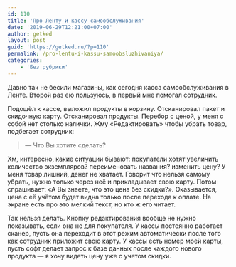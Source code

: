 ```yaml
---
id: 110
title: 'Про Ленту и кассу самообслуживания'
date: '2019-06-29T12:21:00+07:00'
author: getked
layout: post
guid: 'https://getked.ru/?p=110'
permalink: /pro-lentu-i-kassu-samoobsluzhivaniya/
categories:
    - 'Без рубрики'
---
```


Давно так не бесили магазины, как сегодня касса самообслуживания в Ленте. Второй раз ею пользуюсь, в первый мне помогал сотрудник.

Подошёл к кассе, выложил продукты в корзину. Отсканировал пакет и скидочную карту. Отсканировал продукты. Перебор с ценой, у меня с собой нет столько налички. Жму «Редактировать» чтобы убрать товар, подбегает сотрудник:

> — Что Вы хотите сделать?

Хм, интересно, какие ситуации бывают: покупатели хотят увеличить количество экземпляров? переименовать названия? изменить цену? У меня товар лишний, денег не хватает. Говорит что нельзя самому убрать, нужно только через неё и прикладывает свою карту. Потом спрашивает: «А Вы знаете, что это цена без скидки?». Оказывается, цена с её учётом будет видна только после перехода к оплате. На экране есть про это мелкий текст, но кто ж его читает.

Так нельзя делать. Кнопку редактирования вообще не нужно показывать, если она не для покупателя. У кассы постоянно работает сканер, пусть она переходит в этот режим автоматически после того как сотрудник приложит свою карту. У кассы есть номер моей карты, пусть софт делает запрос к базе данных после каждого нового продукта — я хочу видеть цену уже с учетом скидки.